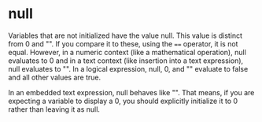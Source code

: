 # null


Variables that are not initialized have the value null. This
value is distinct from 0 and \"\". If you compare it to these, using the
`==` operator, it is not equal. However, in a numeric context (like a
mathematical operation), null evaluates to 0 and in a text context (like
insertion into a text expression), null evaluates to \"\". In a logical
expression, null, 0, and \"\" evaluate to false and all other values are
true. 

In an embedded text expression, null behaves like \"\".
That means, if you are expecting a variable to display a 0, you should
explicitly initialize it to 0 rather than leaving it as null.


